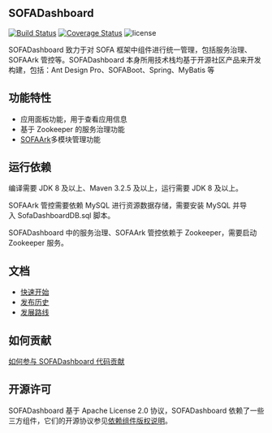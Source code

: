 ## SOFADashboard

[![Build Status](https://travis-ci.com/alipay/sofa-dashboard.svg?branch=master)](https://travis-ci.com/alipay/sofa-dashboard)
[![Coverage Status](https://codecov.io/gh/alipay/sofa-dashboard/branch/master/graph/badge.svg)](https://codecov.io/gh/alipay/sofa-dashboard)
![license](https://img.shields.io/badge/license-Apache--2.0-green.svg)

SOFADashboard 致力于对 SOFA 框架中组件进行统一管理，包括服务治理、SOFAArk 管控等。SOFADashboard 本身所用技术栈均基于开源社区产品来开发构建，包括：Ant Design Pro、SOFABoot、Spring、MyBatis 等

## 功能特性

- 应用面板功能，用于查看应用信息
- 基于 Zookeeper 的服务治理功能
- [SOFAArk](https://github.com/alipay/sofa-ark)多模块管理功能

## 运行依赖

编译需要 JDK 8 及以上、Maven 3.2.5 及以上，运行需要 JDK 8 及以上。

SOFAArk 管控需要依赖 MySQL 进行资源数据存储，需要安装 MySQL 并导入 SofaDashboardDB.sql 脚本。

SOFADashboard 中的服务治理、SOFAArk 管控依赖于 Zookeeper，需要启动 Zookeeper 服务。

## 文档

- [快速开始](https://www.sofastack.tech/sofa-dashboard/docs/QuickStart)
- [发布历史](https://www.sofastack.tech/sofa-dashboard/docs/ReleaseNode) 
- [发展路线](https://www.sofastack.tech/sofa-dashboard/docs/RoadMap) 

## 如何贡献

[如何参与 SOFADashboard 代码贡献](https://www.sofastack.tech/sofa-dashboard/docs/Contribution) 

## 开源许可

SOFADashboard 基于 Apache License 2.0 协议，SOFADashboard 依赖了一些三方组件，它们的开源协议参见[依赖组件版权说明](https://www.sofastack.tech/sofa-dashboard/docs/Notice)。
